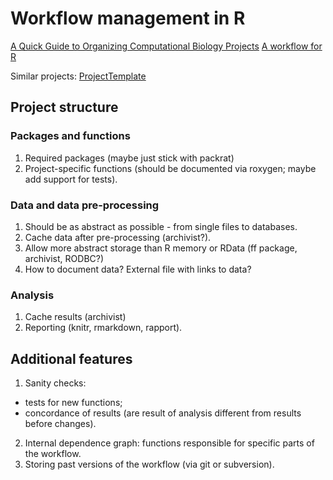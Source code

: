 # Workflow management in R

[A Quick Guide to Organizing Computational Biology Projects](http://journals.plos.org/ploscompbiol/article?id=10.1371/journal.pcbi.1000424)
[A workflow for R](http://blog.revolutionanalytics.com/2010/10/a-workflow-for-r.html)

Similar projects:
[ProjectTemplate](http://projecttemplate.net/)

## Project structure

### Packages and functions
1. Required packages (maybe just stick with packrat)
2. Project-specific functions (should be documented via roxygen; maybe add support for tests).

### Data and data pre-processing
1. Should be as abstract as possible - from single files to databases.
2. Cache data after pre-processing (archivist?).
3. Allow more abstract storage than R memory or RData (ff package, archivist, RODBC?)
4. How to document data? External file with links to data?

### Analysis
1. Cache results (archivist)
2. Reporting (knitr, rmarkdown, rapport).

## Additional features

1. Sanity checks:
 - tests for new functions;
 - concordance of results (are result of analysis different from results before changes).
2. Internal dependence graph: functions responsible for specific parts of the workflow.
3. Storing past versions of the workflow (via git or subversion).
